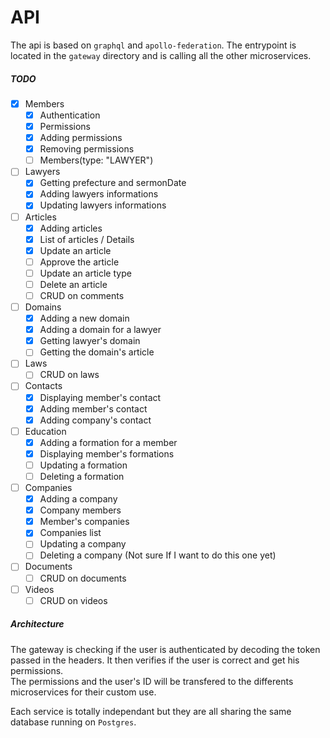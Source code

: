 # API

The api is based on `graphql` and `apollo-federation`. The entrypoint is located in
the `gateway` directory and is calling all the other microservices. <br />

##### TODO

- [x] Members
    - [x] Authentication
    - [x] Permissions
    - [x] Adding permissions
    - [x] Removing permissions
    - [ ] Members(type: "LAWYER")
- [ ] Lawyers
    - [x] Getting prefecture and sermonDate
    - [x] Adding lawyers informations
    - [x] Updating lawyers informations
- [ ] Articles
    - [x] Adding articles
    - [x] List of articles / Details
    - [x] Update an article
    - [ ] Approve the article
    - [ ] Update an article type
    - [ ] Delete an article
    - [ ] CRUD on comments
- [ ] Domains
    - [x] Adding a new domain
    - [x] Adding a domain for a lawyer
    - [x] Getting lawyer's domain
    - [ ] Getting the domain's article
- [ ] Laws
    - [ ] CRUD on laws
- [ ] Contacts
    - [x] Displaying member's contact
    - [x] Adding member's contact
    - [x] Adding company's contact
- [ ] Education
    - [x] Adding a formation for a member
    - [x] Displaying member's formations
    - [ ] Updating a formation
    - [ ] Deleting a formation
- [ ] Companies
    - [x] Adding a company
    - [x] Company members
    - [x] Member's companies
    - [x] Companies list
    - [ ] Updating a company
    - [ ] Deleting a company (Not sure If I want to do this one yet)
- [ ] Documents
    - [ ] CRUD on documents
- [ ] Videos
    - [ ] CRUD on videos
    
##### Architecture
The gateway is checking if the user is authenticated by decoding the token passed in the headers.
It then verifies if the user is correct and get his permissions. <br />
The permissions and the user's ID will be transfered to the differents microservices for their custom
use. <br />

Each service is totally independant but they are all sharing the same database running on `Postgres`.

